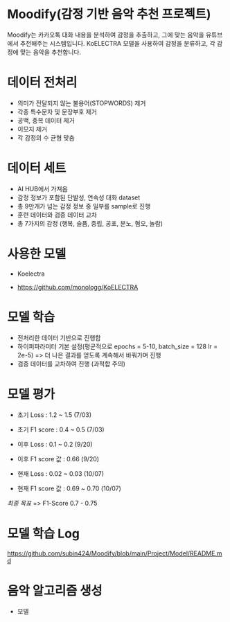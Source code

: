 # Moodify(감정 기반 음악 추천 프로젝트)


Moodify는 카카오톡 대화 내용을 분석하여 감정을 추출하고, 그에 맞는 음악을 유튜브에서 추천해주는 시스템입니다. 
KoELECTRA 모델을 사용하여 감정을 분류하고, 각 감정에 맞는 음악을 추천합니다.



# 데이터 전처리
- 의미가 전달되지 않는 불용어(STOPWORDS) 제거
- 각종 특수문자 및 문장부호 제거
- 공백, 중복 데이터 제거
- 이모지 제거
- 각 감정의 수 균형 맞춤

# 데이터 세트
- AI HUB에서 가져옴
- 감정 정보가 포함된 단발성, 연속성 대화 dataset
- 총 9만개가 넘는 감정 정보 중 일부를 sample로 진행
- 훈련 데이터와 검증 데이터 교차
- 총 7가지의 감정 (행복, 슬픔, 중립, 공포, 분노, 혐오, 놀람)

# 사용한 모델
- Koelectra

- <https://github.com/monologg/KoELECTRA>

# 모델 학습

- 전처리한 데이터 기반으로 진행함
- 하이퍼파라미터 기본 설정(평균적으로 epochs = 5-10, batch_size = 128 lr = 2e-5)
=> 더 나은 결과를 얻도록 계속해서 바꿔가며 진행
- 검증 데이터를 교차하여 진행 (과적합 주의)

# 모델 평가

- 초기 Loss : 1.2 ~ 1.5 (7/03)
- 초기 F1 score : 0.4 ~ 0.5 (7/03)

- 이후 Loss : 0.1 ~ 0.2 (9/20)
- 이후 F1 score 값 : 0.66 (9/20)
  
- 현재 Loss : 0.02 ~ 0.03 (10/07)
- 현재 F1 score 값 : 0.69 ~ 0.70 (10/07)


*최종 목표* => F1-Score 0.7 - 0.75


# 모델 학습 Log

 <https://github.com/subin424/Moodify/blob/main/Project/Model/README.md>

# 음악 알고리즘 생성
- 모델
